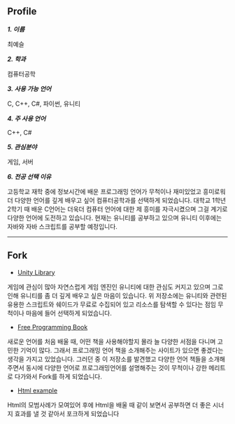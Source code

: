 ## Profile


**_1. 이름_**

최예슬<br/>


**_2. 학과_**

컴퓨터공학


**_3. 사용 가능 언어_**

C, C++, C#, 파이썬, 유니티


**_4. 주 사용 언어_**  

C++, C#


**_5. 관심분야_**

게임, 서버


**_6. 전공 선택 이유_** 

고등학교 재학 중에 정보시간에 배운 프로그래밍 언어가 무척이나 재미있었고 흥미로워 더 다양한 언어를 깊게 배우고 싶어 컴퓨터공학과를 선택하게 되었습니다. 대학교 1학년 2학기 때 배운 C언어는 더욱더 컴퓨터 언어에 대한 제 흥미를 자극시켰으며 그걸 계기로 다양한 언어에 도전하고 있습니다. 현재는 유니티를 공부하고 있으며 유니티 이후에는 자바와 자바 스크립트를 공부할 예정입니다.


- - - 


## Fork
* [Unity Library](https://github.com/UnityCommunity/UnityLibrary.git)

 게임에 관심이 많아 자연스럽게 게임 엔진인 유니티에 대한 관심도 커지고 있으며 그로인해 유니티를 좀 더 깊게 배우고 싶은 마음이 있습니다. 위 저장소에는 유니티와 관련된 유용한 스크립트와 쉐이드가 무료로 수집되어 있고 리소스를 탐색할 수 있다는 점임 무척이나 마음에 들어 선택하게 되었습니다.
 
 
* [Free Programming Book](https://github.com/free-programming-books)

 새로운 언어를 처음 배울 때, 어떤 책을 사용해야할지 몰라 늘 다양한 서점을 다니며 고민한 기억이 많다. 그래서 프로그래밍 언어 책을 소개해주는 사이트가 있으면 좋겠다는 생각을 가지고 있었습니다. 그러던 중 이 저장소를 발견했고 다양한 언어 책들을 소개해주면서 동시에 다양한 언어로 프로그래밍언어를 설명해주는 것이 무척이나 강한 메리트로 다가와서 Fork를 하게 되었습니다.
 

* [Html example](https://github.com/google/WebFundamentals)

 Html의 모범사례가 모여있어 후에 Html을 배울 때 같이 보면서 공부하면 더 좋은 시너지 효과를 낼 것 같아서 포크하게 되었습니다

